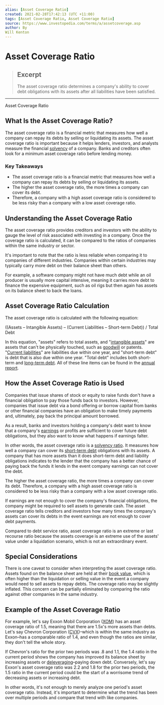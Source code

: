 ```yaml
---
alias: [Asset Coverage Ratio]
created: 2021-02-28T17:42:13 (UTC +11:00)
tags: [Asset Coverage Ratio, Asset Coverage Ratio]
source: https://www.investopedia.com/terms/a/assetcoverage.asp
author: By
Will Kenton
---
```


# Asset Coverage Ratio

> ## Excerpt
> The asset coverage ratio determines a company's ability to cover debt obligations with its assets after all liabilities have been satisfied.

---

Asset Coverage Ratio
## What Is the Asset Coverage Ratio?

The asset coverage ratio is a financial metric that measures how well a company can repay its debts by selling or liquidating its assets. The asset coverage ratio is important because it helps lenders, investors, and analysts measure the financial [solvency](https://www.investopedia.com/terms/s/solvency.asp) of a company. Banks and creditors often look for a minimum asset coverage ratio before lending money.

### Key Takeaways

-   The asset coverage ratio is a financial metric that measures how well a company can repay its debts by selling or liquidating its assets.
-   The higher the asset coverage ratio, the more times a company can cover its debt.
-   Therefore, a company with a high asset coverage ratio is considered to be less risky than a company with a low asset coverage ratio.

## Understanding the Asset Coverage Ratio

The asset coverage ratio provides creditors and investors with the ability to gauge the level of risk associated with investing in a company. Once the coverage ratio is calculated, it can be compared to the ratios of companies within the same industry or sector.

It's important to note that the ratio is less reliable when comparing it to companies of different industries. Companies within certain industries may typically carry more debt on their balance sheet than others.

For example, a software company might not have much debt while an oil producer is usually more capital intensive, meaning it carries more debt to finance the expensive equipment, such as oil rigs but then again has assets on its balance sheet to back the loans.

## Asset Coverage Ratio Calculation

The asset coverage ratio is calculated with the following equation:

((Assets – Intangible Assets) – (Current Liabilities – Short-term Debt)) / Total Debt

In this equation, "assets" refers to total assets, and "[intangible assets](https://www.investopedia.com/terms/i/intangibleasset.asp)" are assets that can't be physically touched, such as [goodwill](https://www.investopedia.com/terms/g/goodwill.asp) or patents. "[Current liabilities](https://www.investopedia.com/terms/c/currentliabilities.asp)" are liabilities due within one year, and "short-term debt" is debt that is also due within one year. "Total debt" includes both short-term and [long-term debt](https://www.investopedia.com/terms/l/longtermdebt.asp). All of these line items can be found in the [annual report](https://www.investopedia.com/terms/a/annualreport.asp).

## How the Asset Coverage Ratio is Used

Companies that issue shares of stock or equity to raise funds don't have a financial obligation to pay those funds back to investors. However, companies that issue debt via a bond offering or borrow capital from banks or other financial companies have an obligation to make timely payments and, ultimately, pay back the principal amount borrowed.

As a result, banks and investors holding a company's debt want to know that a company's [earnings](https://www.investopedia.com/terms/e/earnings.asp) or profits are sufficient to cover future debt obligations, but they also want to know what happens if earnings falter.

In other words, the asset coverage ratio is a [solvency ratio](https://www.investopedia.com/terms/s/solvencyratio.asp). It measures how well a company can cover its [short-term debt](https://www.investopedia.com/terms/s/shorttermdebt.asp) obligations with its assets. A company that has more assets than it does short-term debt and liability obligations indicates to the lender that the company has a better chance of paying back the funds it lends in the event company earnings can not cover the debt.

The higher the asset coverage ratio, the more times a company can cover its debt. Therefore, a company with a high asset coverage ratio is considered to be less risky than a company with a low asset coverage ratio.

If earnings are not enough to cover the company's financial obligations, the company might be required to sell assets to generate cash. The asset coverage ratio tells creditors and investors how many times the company's assets can cover its debts in the event earnings are not enough to cover debt payments.

Compared to debt service ratio, asset coverage ratio is an extreme or last recourse ratio because the assets coverage is an extreme use of the assets' value under a liquidation scenario, which is not an extraordinary event.

## Special Considerations

There is one caveat to consider when interpreting the asset coverage ratio. Assets found on the balance sheet are held at their [book value](https://www.investopedia.com/terms/b/bookvalue.asp), which is often higher than the liquidation or selling value in the event a company would need to sell assets to repay debts. The coverage ratio may be slightly inflated. This concern can be partially eliminated by comparing the ratio against other companies in the same industry.

## Example of the Asset Coverage Ratio

For example, let's say Exxon Mobil Corporation ([XOM](https://www.investopedia.com/markets/quote?tvwidgetsymbol=xom)) has an asset coverage ratio of 1.5, meaning that there are 1.5x's more assets than debts. Let's say Chevron Corporation ([CVX](https://www.investopedia.com/markets/quote?tvwidgetsymbol=CVX))–which is within the same industry as Exxon–has a comparable ratio of 1.4, and even though the ratios are similar, they don't tell the whole story.

If Chevron's ratio for the prior two periods was .8 and 1.1, the 1.4 ratio in the current period shows the company has improved its balance sheet by increasing assets or [deleveraging](https://www.investopedia.com/terms/d/deleverage.asp)–paying down debt. Conversely, let's say Exxon's asset coverage ratio was 2.2 and 1.8 for the prior two periods, the 1.5 ratio in the current period could be the start of a worrisome trend of decreasing assets or increasing debt.

In other words, it's not enough to merely analyze one period's asset coverage ratio. Instead, it's important to determine what the trend has been over multiple periods and compare that trend with like companies.
